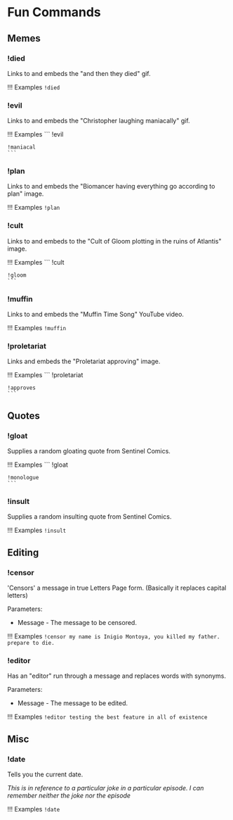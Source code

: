 # Fun Commands

## Memes

### !died
Links to and embeds the "and then they died" gif.

!!! Examples
    ```
    !died
    ```

### !evil
Links to and embeds the "Christopher laughing maniacally" gif.

!!! Examples
    ```
    !evil

    !maniacal
    ```

### !plan
Links to and embeds the "Biomancer having everything go according to plan" image.

!!! Examples
    ```
    !plan
    ```

### !cult
Links to and embeds to the "Cult of Gloom plotting in the ruins of Atlantis" image.

!!! Examples
    ```
    !cult

    !gloom
    ```

### !muffin
Links to and embeds the "Muffin Time Song" YouTube video.

!!! Examples
    ```
    !muffin
    ```

### !proletariat
Links and embeds the "Proletariat approving" image.

!!! Examples
    ```
    !proletariat

    !approves
    ```

## Quotes

### !gloat
Supplies a random gloating quote from Sentinel Comics.

!!! Examples
    ```
    !gloat

    !monologue
    ```

### !insult
Supplies a random insulting quote from Sentinel Comics.

!!! Examples
    ```
    !insult
    ```

## Editing

### !censor
'Censors' a message in true Letters Page form. (Basically it replaces capital letters)

Parameters:

- Message - The message to be censored.

!!! Examples
    ```
    !censor my name is Inigio Montoya, you killed my father. prepare to die.
    ```

### !editor
Has an "editor" run through a message and replaces words with synonyms.

Parameters:

- Message - The message to be edited.

!!! Examples
    ```
    !editor testing the best feature in all of existence
    ```

## Misc

### !date
Tells you the current date.

*This is in reference to a particular joke in a particular episode. I can remember neither the joke nor the episode*

!!! Examples
    ```
    !date
    ```